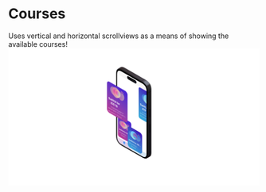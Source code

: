 # Courses
Uses vertical and horizontal scrollviews as a means of showing the available courses! <br>
![Courses 3D Rendering](Courses3D.png)
